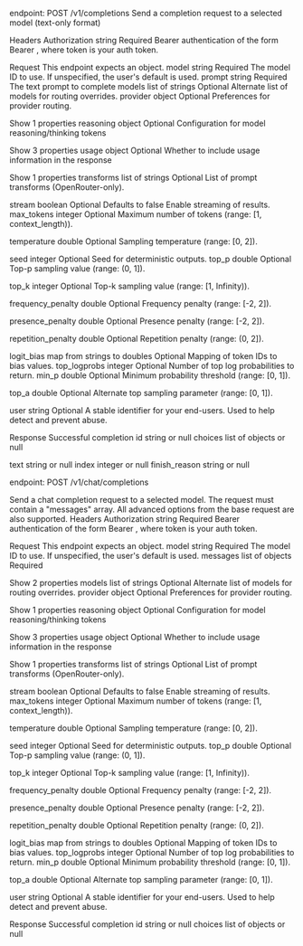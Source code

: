 endpoint: POST /v1/completions
Send a completion request to a selected model (text-only format)

Headers
Authorization
string
Required
Bearer authentication of the form Bearer <token>, where token is your auth token.

Request
This endpoint expects an object.
model
string
Required
The model ID to use. If unspecified, the user's default is used.
prompt
string
Required
The text prompt to complete
models
list of strings
Optional
Alternate list of models for routing overrides.
provider
object
Optional
Preferences for provider routing.

Show 1 properties
reasoning
object
Optional
Configuration for model reasoning/thinking tokens


Show 3 properties
usage
object
Optional
Whether to include usage information in the response

Show 1 properties
transforms
list of strings
Optional
List of prompt transforms (OpenRouter-only).

stream
boolean
Optional
Defaults to false
Enable streaming of results.
max_tokens
integer
Optional
Maximum number of tokens (range: [1, context_length)).

temperature
double
Optional
Sampling temperature (range: [0, 2]).

seed
integer
Optional
Seed for deterministic outputs.
top_p
double
Optional
Top-p sampling value (range: (0, 1]).

top_k
integer
Optional
Top-k sampling value (range: [1, Infinity)).

frequency_penalty
double
Optional
Frequency penalty (range: [-2, 2]).

presence_penalty
double
Optional
Presence penalty (range: [-2, 2]).

repetition_penalty
double
Optional
Repetition penalty (range: (0, 2]).

logit_bias
map from strings to doubles
Optional
Mapping of token IDs to bias values.
top_logprobs
integer
Optional
Number of top log probabilities to return.
min_p
double
Optional
Minimum probability threshold (range: [0, 1]).

top_a
double
Optional
Alternate top sampling parameter (range: [0, 1]).

user
string
Optional
A stable identifier for your end-users. Used to help detect and prevent abuse.

Response
Successful completion
id
string or null
choices
list of objects or null

text
string or null
index
integer or null
finish_reason
string or null

endpoint: POST /v1/chat/completions

Send a chat completion request to a selected model. The request must contain a "messages" array. All advanced options from the base request are also supported.
Headers
Authorization
string
Required
Bearer authentication of the form Bearer <token>, where token is your auth token.

Request
This endpoint expects an object.
model
string
Required
The model ID to use. If unspecified, the user's default is used.
messages
list of objects
Required

Show 2 properties
models
list of strings
Optional
Alternate list of models for routing overrides.
provider
object
Optional
Preferences for provider routing.

Show 1 properties
reasoning
object
Optional
Configuration for model reasoning/thinking tokens


Show 3 properties
usage
object
Optional
Whether to include usage information in the response

Show 1 properties
transforms
list of strings
Optional
List of prompt transforms (OpenRouter-only).

stream
boolean
Optional
Defaults to false
Enable streaming of results.
max_tokens
integer
Optional
Maximum number of tokens (range: [1, context_length)).

temperature
double
Optional
Sampling temperature (range: [0, 2]).

seed
integer
Optional
Seed for deterministic outputs.
top_p
double
Optional
Top-p sampling value (range: (0, 1]).

top_k
integer
Optional
Top-k sampling value (range: [1, Infinity)).

frequency_penalty
double
Optional
Frequency penalty (range: [-2, 2]).

presence_penalty
double
Optional
Presence penalty (range: [-2, 2]).

repetition_penalty
double
Optional
Repetition penalty (range: (0, 2]).

logit_bias
map from strings to doubles
Optional
Mapping of token IDs to bias values.
top_logprobs
integer
Optional
Number of top log probabilities to return.
min_p
double
Optional
Minimum probability threshold (range: [0, 1]).

top_a
double
Optional
Alternate top sampling parameter (range: [0, 1]).

user
string
Optional
A stable identifier for your end-users. Used to help detect and prevent abuse.

Response
Successful completion
id
string or null
choices
list of objects or null
